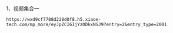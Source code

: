1、视频集合一
          
    https://wxd9cf7788d228d0f8.h5.xiaoe-tech.com/mp_more/eyJpZCI6IjYzODkxNSJ9?entry=2&entry_type=2001
